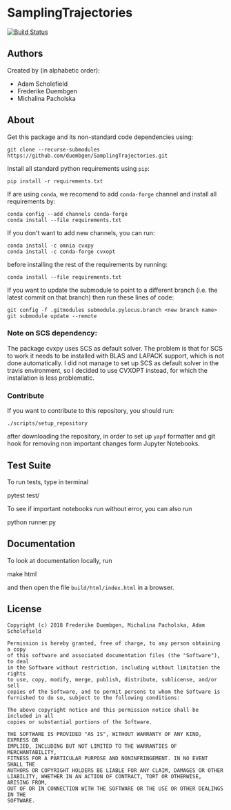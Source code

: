 # SamplingTrajectories

[![Build Status](https://travis-ci.com/duembgen/SamplingTrajectories.svg?token=VrsjbT3JmKFwqdG5e1cc&branch=master)](https://travis-ci.com/duembgen/SamplingTrajectories)

## Authors

Created by (in alphabetic order):

* Adam Scholefield
* Frederike Duembgen
* Michalina Pacholska

## About

Get this package and its non-standard code dependencies using:

    git clone --recurse-submodules https://github.com/duembgen/SamplingTrajectories.git

Install all standard python requirements using `pip`:

    pip install -r requirements.txt

If are using `conda`, we recomend to add `conda-forge` channel and install all requirements by:

    conda config --add channels conda-forge
    conda install --file requirements.txt

If you don't want to add new channels, you can run:

    conda install -c omnia cvxpy
    conda install -c conda-forge cvxopt

before installing the rest of the requirements by running:

    conda install --file requirements.txt

If you want to update the submodule to point to a different branch (i.e. the latest
commit on that branch) then run these lines of code:

    git config -f .gitmodules submodule.pylocus.branch <new branch name>
    git submodule update --remote


### Note on SCS dependency:

The package cvxpy uses SCS as default solver. The problem is that for SCS to work
it needs to be installed with BLAS and LAPACK support, which is not done automatically.
I did not manage to set up SCS as default solver in the travis environment, so I
decided to use CVXOPT instead, for which the installation is less problematic.

### Contribute 

If you want to contribute to this repository, you should run:

    ./scripts/setup_repository
   
after downloading the repository, in order to set up `yapf` formatter
and git hook for removing non important changes form Jupyter Notebooks. 

## Test Suite

To run tests, type in terminal

   pytest test/

To see if important notebooks run without error, you can also run

   python runner.py

## Documentation

To look at documentation locally, run 

   make html

and then open the file `build/html/index.html` in a browser. 

## License

```
Copyright (c) 2018 Frederike Duembgen, Michalina Pacholska, Adam Scholefield

Permission is hereby granted, free of charge, to any person obtaining a copy
of this software and associated documentation files (the "Software"), to deal
in the Software without restriction, including without limitation the rights
to use, copy, modify, merge, publish, distribute, sublicense, and/or sell
copies of the Software, and to permit persons to whom the Software is
furnished to do so, subject to the following conditions:

The above copyright notice and this permission notice shall be included in all
copies or substantial portions of the Software.

THE SOFTWARE IS PROVIDED "AS IS", WITHOUT WARRANTY OF ANY KIND, EXPRESS OR
IMPLIED, INCLUDING BUT NOT LIMITED TO THE WARRANTIES OF MERCHANTABILITY,
FITNESS FOR A PARTICULAR PURPOSE AND NONINFRINGEMENT. IN NO EVENT SHALL THE
AUTHORS OR COPYRIGHT HOLDERS BE LIABLE FOR ANY CLAIM, DAMAGES OR OTHER
LIABILITY, WHETHER IN AN ACTION OF CONTRACT, TORT OR OTHERWISE, ARISING FROM,
OUT OF OR IN CONNECTION WITH THE SOFTWARE OR THE USE OR OTHER DEALINGS IN THE
SOFTWARE.
```
